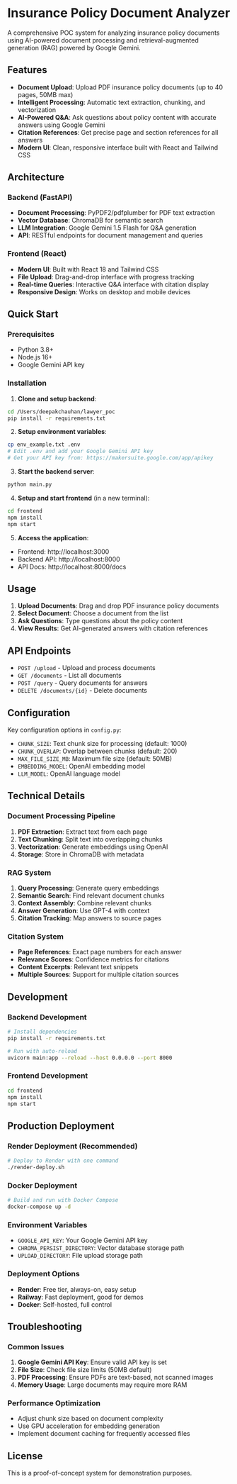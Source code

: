 # Insurance Policy Document Analyzer

A comprehensive POC system for analyzing insurance policy documents using AI-powered document processing and retrieval-augmented generation (RAG) powered by Google Gemini.

## Features

- **Document Upload**: Upload PDF insurance policy documents (up to 40 pages, 50MB max)
- **Intelligent Processing**: Automatic text extraction, chunking, and vectorization
- **AI-Powered Q&A**: Ask questions about policy content with accurate answers using Google Gemini
- **Citation References**: Get precise page and section references for all answers
- **Modern UI**: Clean, responsive interface built with React and Tailwind CSS

## Architecture

### Backend (FastAPI)
- **Document Processing**: PyPDF2/pdfplumber for PDF text extraction
- **Vector Database**: ChromaDB for semantic search
- **LLM Integration**: Google Gemini 1.5 Flash for Q&A generation
- **API**: RESTful endpoints for document management and queries

### Frontend (React)
- **Modern UI**: Built with React 18 and Tailwind CSS
- **File Upload**: Drag-and-drop interface with progress tracking
- **Real-time Queries**: Interactive Q&A interface with citation display
- **Responsive Design**: Works on desktop and mobile devices

## Quick Start

### Prerequisites
- Python 3.8+
- Node.js 16+
- Google Gemini API key

### Installation

1. **Clone and setup backend**:
```bash
cd /Users/deepakchauhan/lawyer_poc
pip install -r requirements.txt
```

2. **Setup environment variables**:
```bash
cp env_example.txt .env
# Edit .env and add your Google Gemini API key
# Get your API key from: https://makersuite.google.com/app/apikey
```

3. **Start the backend server**:
```bash
python main.py
```

4. **Setup and start frontend** (in a new terminal):
```bash
cd frontend
npm install
npm start
```

5. **Access the application**:
- Frontend: http://localhost:3000
- Backend API: http://localhost:8000
- API Docs: http://localhost:8000/docs

## Usage

1. **Upload Documents**: Drag and drop PDF insurance policy documents
2. **Select Document**: Choose a document from the list
3. **Ask Questions**: Type questions about the policy content
4. **View Results**: Get AI-generated answers with citation references

## API Endpoints

- `POST /upload` - Upload and process documents
- `GET /documents` - List all documents
- `POST /query` - Query documents for answers
- `DELETE /documents/{id}` - Delete documents

## Configuration

Key configuration options in `config.py`:
- `CHUNK_SIZE`: Text chunk size for processing (default: 1000)
- `CHUNK_OVERLAP`: Overlap between chunks (default: 200)
- `MAX_FILE_SIZE_MB`: Maximum file size (default: 50MB)
- `EMBEDDING_MODEL`: OpenAI embedding model
- `LLM_MODEL`: OpenAI language model

## Technical Details

### Document Processing Pipeline
1. **PDF Extraction**: Extract text from each page
2. **Text Chunking**: Split text into overlapping chunks
3. **Vectorization**: Generate embeddings using OpenAI
4. **Storage**: Store in ChromaDB with metadata

### RAG System
1. **Query Processing**: Generate query embeddings
2. **Semantic Search**: Find relevant document chunks
3. **Context Assembly**: Combine relevant chunks
4. **Answer Generation**: Use GPT-4 with context
5. **Citation Tracking**: Map answers to source pages

### Citation System
- **Page References**: Exact page numbers for each answer
- **Relevance Scores**: Confidence metrics for citations
- **Content Excerpts**: Relevant text snippets
- **Multiple Sources**: Support for multiple citation sources

## Development

### Backend Development
```bash
# Install dependencies
pip install -r requirements.txt

# Run with auto-reload
uvicorn main:app --reload --host 0.0.0.0 --port 8000
```

### Frontend Development
```bash
cd frontend
npm install
npm start
```

## Production Deployment

### Render Deployment (Recommended)
```bash
# Deploy to Render with one command
./render-deploy.sh
```

### Docker Deployment
```bash
# Build and run with Docker Compose
docker-compose up -d
```

### Environment Variables
- `GOOGLE_API_KEY`: Your Google Gemini API key
- `CHROMA_PERSIST_DIRECTORY`: Vector database storage path
- `UPLOAD_DIRECTORY`: File upload storage path

### Deployment Options
- **Render**: Free tier, always-on, easy setup
- **Railway**: Fast deployment, good for demos
- **Docker**: Self-hosted, full control

## Troubleshooting

### Common Issues
1. **Google Gemini API Key**: Ensure valid API key is set
2. **File Size**: Check file size limits (50MB default)
3. **PDF Processing**: Ensure PDFs are text-based, not scanned images
4. **Memory Usage**: Large documents may require more RAM

### Performance Optimization
- Adjust chunk size based on document complexity
- Use GPU acceleration for embedding generation
- Implement document caching for frequently accessed files

## License

This is a proof-of-concept system for demonstration purposes.
